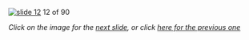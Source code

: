 [![slide 12](https://dl.dropboxusercontent.com/u/2977490/presentations/cookbook/12.jpg)](13.md)
12 of 90

_Click on the image for the [next slide](13.md), or click [here for the previous one](11.md)_